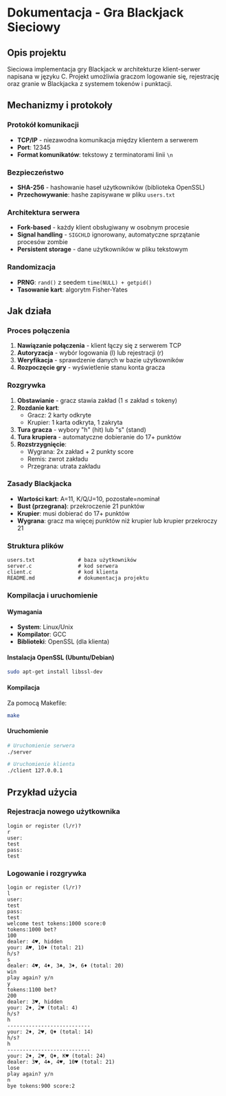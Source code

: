 # Dokumentacja - Gra Blackjack Sieciowy

## Opis projektu
Sieciowa implementacja gry Blackjack w architekturze klient-serwer napisana w języku C. Projekt umożliwia graczom logowanie się, rejestrację oraz granie w Blackjacka z systemem tokenów i punktacji.

## Mechanizmy i protokoły

### Protokół komunikacji
- **TCP/IP** - niezawodna komunikacja między klientem a serwerem
- **Port**: 12345
- **Format komunikatów**: tekstowy z terminatorami linii `\n`

### Bezpieczeństwo
- **SHA-256** - hashowanie haseł użytkowników (biblioteka OpenSSL)
- **Przechowywanie**: hashe zapisywane w pliku `users.txt`

### Architektura serwera
- **Fork-based** - każdy klient obsługiwany w osobnym procesie
- **Signal handling** - `SIGCHLD` ignorowany, automatyczne sprzątanie procesów zombie
- **Persistent storage** - dane użytkowników w pliku tekstowym

### Randomizacja
- **PRNG**: `rand()` z seedem `time(NULL) + getpid()`
- **Tasowanie kart**: algorytm Fisher-Yates

## Jak działa

### Proces połączenia
1. **Nawiązanie połączenia** - klient łączy się z serwerem TCP
2. **Autoryzacja** - wybór logowania (l) lub rejestracji (r)
3. **Weryfikacja** - sprawdzenie danych w bazie użytkowników
4. **Rozpoczęcie gry** - wyświetlenie stanu konta gracza

### Rozgrywka
1. **Obstawianie** - gracz stawia zakład (1 ≤ zakład ≤ tokeny)
2. **Rozdanie kart**:
   - Gracz: 2 karty odkryte
   - Krupier: 1 karta odkryta, 1 zakryta
3. **Tura gracza** - wybory "h" (hit) lub "s" (stand)
4. **Tura krupiera** - automatyczne dobieranie do 17+ punktów
5. **Rozstrzygnięcie**:
   - Wygrana: 2x zakład + 2 punkty score
   - Remis: zwrot zakładu
   - Przegrana: utrata zakładu

### Zasady Blackjacka
- **Wartości kart**: A=11, K/Q/J=10, pozostałe=nominał
- **Bust (przegrana)**: przekroczenie 21 punktów
- **Krupier**: musi dobierać do 17+ punktów
- **Wygrana**: gracz ma więcej punktów niż krupier lub krupier przekroczy 21

### Struktura plików
```
users.txt              # baza użytkowników 
server.c               # kod serwera
client.c               # kod klienta
README.md              # dokumentacja projektu
```

### Kompilacja i uruchomienie

#### Wymagania
- **System**: Linux/Unix
- **Kompilator**: GCC
- **Biblioteki**: OpenSSL (dla klienta)

#### Instalacja OpenSSL (Ubuntu/Debian)
```bash
sudo apt-get install libssl-dev
```

#### Kompilacja

Za pomocą Makefile:
```bash
make
```

#### Uruchomienie
```bash
# Uruchomienie serwera
./server

# Uruchomienie klienta
./client 127.0.0.1
```

## Przykład użycia

### Rejestracja nowego użytkownika
```
login or register (l/r)?
r
user:
test
pass:
test
```

### Logowanie i rozgrywka
```
login or register (l/r)?
l
user:
test
pass:
test
welcome test tokens:1000 score:0
tokens:1000 bet?
100
dealer: 4♥, hidden
your: A♥, 10♦ (total: 21)
h/s?
s
dealer: 4♥, 4♦, 3♣, 3♦, 6♦ (total: 20)
win
play again? y/n
y
tokens:1100 bet?
200
dealer: 3♥, hidden
your: 2♦, 2♥ (total: 4)
h/s?
h
---------------------------
your: 2♦, 2♥, Q♦ (total: 14)
h/s?
h
---------------------------
your: 2♦, 2♥, Q♦, K♥ (total: 24)
dealer: 3♥, 4♠, 4♥, 10♥ (total: 21)
lose
play again? y/n
n
bye tokens:900 score:2

```
